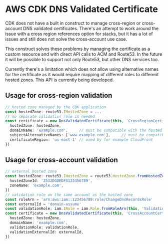 # AWS CDK DNS Validated Certificate

CDK does not have a built in construct to manage cross-region or cross-account DNS validated certificates. There's an attempt to work around the issue with a cross region references option for stacks, but it has a lot of issues and still does not solve the cross-account use case.

This construct solves these problems by managing the certificate as a custom resource and with direct API calls to ACM and Route53. In the future it will be possible to support not only Route53, but other DNS services too.

Currently there's a limitation which does not allow using alternative names for the certificate as it would require mapping of different roles to different hosted zones. This API is currently being developed.

## Usage for cross-region validation

```typescript
// hosted zone managed by the CDK application
const hostedZone: route53.IHostedZone = ...
// no separate validation role is needed
const certificate = new DnsValidatedCertificate(this, 'CrossRegionCertificate', {
  hostedZone: hostedZone,
  domainName: 'example.com',     // must be compatible with the hosted zone
  subjectAlternativeNames: ['www.example.com'],     // must be compatible with the hosted zone
  certificateRegion: 'us-east-1' // used by for example CloudFront
})
```

## Usage for cross-account validation

```typescript
// external hosted zone
const hostedZone: route53.IHostedZone = route53.HostedZone.fromHostedZoneAttributes(this, 'HostedZone', {
  hostedZoneId: 'Z532DGDEDFS123456789',
  zoneName: 'example.com',
})
// validation role on the same account as the hosted zone
const roleArn = 'arn:aws:iam::123456789:role/ChangeDnsRecordsRole'
const externalId = 'domain-assume'
const validationRole: iam.IRole = iam.Role.fromRoleArn(this, 'ValidationRole', roleArn)
const certificate = new DnsValidatedCertificate(this, 'CrossAccountCertificate', {
  hostedZone: hostedZone,
  domainName: 'example.com',
  validationRole: validationRole,
  validationExternalId: externalId,
})
```
